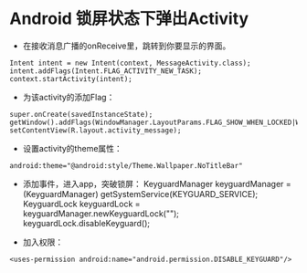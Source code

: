 # Android 锁屏状态下弹出Activity

- 在接收消息广播的onReceive里，跳转到你要显示的界面。
```
Intent intent = new Intent(context, MessageActivity.class);
intent.addFlags(Intent.FLAG_ACTIVITY_NEW_TASK);        
context.startActivity(intent);
```

- 为该activity的添加Flag：
```
super.onCreate(savedInstanceState);
getWindow().addFlags(WindowManager.LayoutParams.FLAG_SHOW_WHEN_LOCKED|WindowManager.LayoutParams.FLAG_TURN_SCREEN_ON);
setContentView(R.layout.activity_message);
```

- 设置activity的theme属性：
```
android:theme="@android:style/Theme.Wallpaper.NoTitleBar"
```

- 添加事件，进入app，突破锁屏：
KeyguardManager keyguardManager = (KeyguardManager) getSystemService(KEYGUARD_SERVICE);
KeyguardLock keyguardLock = keyguardManager.newKeyguardLock("");
keyguardLock.disableKeyguard();

- 加入权限：
```
<uses-permission android:name="android.permission.DISABLE_KEYGUARD"/>
```

